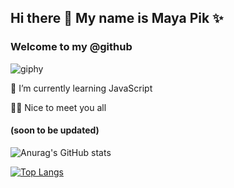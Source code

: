 ## Hi there 👋 My name is Maya Pik ✨
### Welcome to my @github

![giphy](https://user-images.githubusercontent.com/4813814/189055423-a6d591b5-3ce1-4812-a5cf-6978fe7dda59.gif)

🌱 I’m currently learning JavaScript

👋🏼 Nice to meet you all

#### (soon to be updated)
![Anurag's GitHub stats](https://github-readme-stats.vercel.app/api?username=mayapik&show_icons=true&theme=radical)

[![Top Langs](https://github-readme-stats.vercel.app/api/top-langs/?username=mayapik&layout=compact&theme=radical)](https://github.com/mayapik/github-readme-stats)

